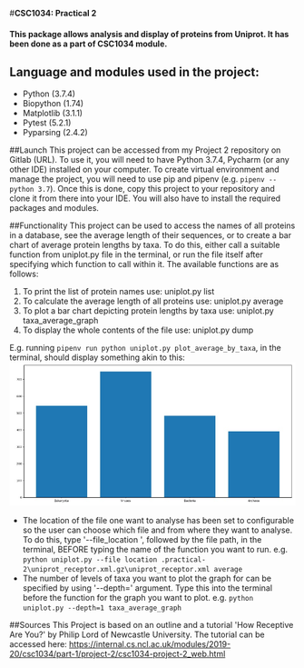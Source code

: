 #**CSC1034: Practical 2**

#### This package allows analysis and display of proteins from Uniprot. It has been done as a part of CSC1034 module.

## Language and modules used in the project:
* Python (3.7.4)
* Biopython	(1.74)
* Matplotlib (3.1.1)
* Pytest (5.2.1)
* Pyparsing (2.4.2)

##Launch
This project can be accessed from my Project 2 repository on Gitlab (URL).
To use it, you will need to have Python 3.7.4, Pycharm (or any other IDE) installed on your computer.
To create virtual environment and manage the project, you will need to use pip and pipenv (e.g. `pipenv --python 3.7`).
Once this is done, copy this project to your repository and clone it from there into your IDE.
You will also have to install the required packages and modules. 

##Functionality
This project can be used to access the names of all proteins in a database, see the average length of their sequences,
or to create a bar chart of average protein lengths by taxa. To do this, either call a suitable function from 
uniplot.py file in the terminal, or run the file itself after specifying which function to call within it. 
The available functions are as follows:
1) To print the list of protein names use: uniplot.py list
2) To calculate the average length of all proteins use: uniplot.py average
3) To plot a bar chart depicting protein lengths by taxa use: uniplot.py taxa_average_graph
4) To display the whole contents of the file use: uniplot.py dump

E.g. running `pipenv run python uniplot.py plot_average_by_taxa`, in the terminal,
 should display something akin to this: 
 ![A bar chart](./resources/average_plot.jpg)

* The location of the file one want to analyse has been set to configurable so the user can choose which file and
from where they want to analyse. To do this, type '--file_location ', followed by the file path, in the terminal,
BEFORE typing the name of the function you want to run.
e.g. `python uniplot.py --file location .practical-2\uniprot_receptor.xml.gz\uniprot_receptor.xml average` 
* The number of levels of taxa you want to plot the graph for can be specified by using '--depth=' argument. 
Type this into the terminal before the function for the graph you want to plot.
e.g. `python uniplot.py --depth=1 taxa_average_graph`


 ##Sources
 This Project is based on an outline and a tutorial 'How Receptive Are You?' by Philip Lord of Newcastle University.
 The tutorial can be accessed here: https://internal.cs.ncl.ac.uk/modules/2019-20/csc1034/part-1/project-2/csc1034-project-2_web.html

